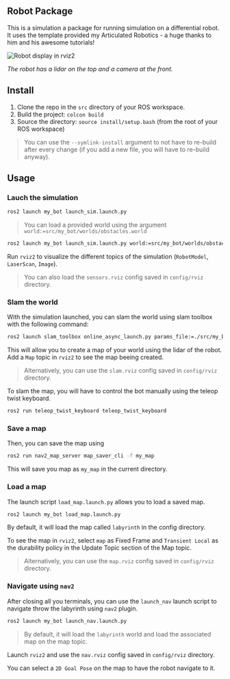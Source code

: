 ## Robot Package

This is a simulation a package for running simulation on a differential robot.
It uses the template provided my Articulated Robotics - a huge thanks to him and his awesome tutorials!

![Robot display in rviz2](https://i.imgur.com/0iKLL6t.png)

*The robot has a lidar on the top and a camera at the front.*

## Install

1. Clone the repo in the `src` directory of your ROS workspace.
2. Build the project: `colcon build`
3. Source the directory: `source install/setup.bash` (from the root of your ROS workspace)

> You can use the `--symlink-install` argument to not have to re-build after every change (if you add a new file, you will have to re-build anyway).

## Usage

### Lauch the simulation

```bash
ros2 launch my_bot launch_sim.launch.py
```

> You can load a provided world using the argument `world:=src/my_bot/worlds/obstacles.world`

```bash
ros2 launch my_bot launch_sim.launch.py world:=src/my_bot/worlds/obstacles.world
```

Run `rviz2` to visualize the different topics of the simulation (`RobotModel`, `LaserScan`, `Image`).

> You can also load the `sensors.rviz` config saved in `config/rviz` directory.

### Slam the world

With the simulation launched, you can slam the world using slam toolbox with the following command:
```bash
ros2 launch slam_toolbox online_async_launch.py params_file:=./src/my_bot/config/mapper_params_online_async.yaml use_sim_time:=true
```
This will allow you to create a map of your world using the lidar of the robot. Add a `Map` topic in `rviz2` to see the map beeing created.

> Alternatively, you can use the `slam.rviz` config saved in `config/rviz` directory.

To slam the map, you will have to control the bot manually using the teleop twist keyboard.

```bash
ros2 run teleop_twist_keyboard teleop_twist_keyboard 
```

### Save a map

Then, you can save the map using 
```bash
ros2 run nav2_map_server map_saver_cli -f my_map
```

This will save you map as `my_map` in the current directory.

### Load a map

The launch script `load_map.launch.py` allows you to load a saved map.
```bash
ros2 launch my_bot load_map.launch.py 
```

By default, it will load the map called `labyrinth` in the config directory.

To see the map in `rviz2`, select `map` as Fixed Frame and `Transient Local` as the durability policy in the Update Topic section of the Map topic. 

> Alternatively, you can use the `map.rviz` config saved in `config/rviz` directory.

### Navigate using `nav2`

After closing all you terminals, you can use the `launch_nav` launch script to navigate throw the labyrinth using `nav2` plugin. 

```bash
ros2 launch my_bot launch_nav.launch.py 
```

> By default, it will load the `labyrinth` world and load the associated map on the map topic.

Launch `rviz2` and use the `nav.rviz` config saved in `config/rviz` directory.

You can select a `2D Goal Pose` on the map to have the robot navigate to it.
